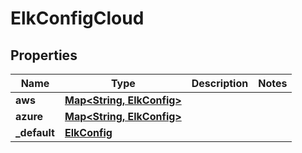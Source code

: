 

# ElkConfigCloud


## Properties

Name | Type | Description | Notes
------------ | ------------- | ------------- | -------------
**aws** | [**Map&lt;String, ElkConfig&gt;**](ElkConfig.md) |  | 
**azure** | [**Map&lt;String, ElkConfig&gt;**](ElkConfig.md) |  | 
**_default** | [**ElkConfig**](ElkConfig.md) |  | 



